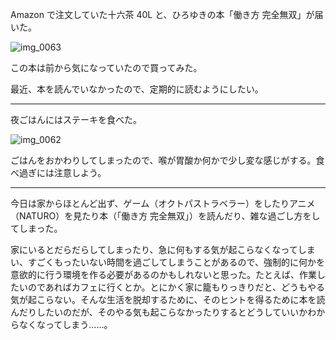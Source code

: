 Amazon で注文していた十六茶 40L と、ひろゆきの本「働き方 完全無双」が届いた。

![img_0063](/images/2018/08/img_0063.jpg)

この本は前から気になっていたので買ってみた。

最近、本を読んでいなかったので、定期的に読むようにしたい。

---

夜ごはんにはステーキを食べた。

![img_0062](/images/2018/08/img_0062.jpg)

ごはんをおかわりしてしまったので、喉が胃酸か何かで少し変な感じがする。食べ過ぎには注意しよう。

---

今日は家からほとんど出ず、ゲーム（オクトパストラベラー）をしたりアニメ（NATURO）を見たり本（「働き方 完全無双」）を読んだり、雑な過ごし方をしてしまった。

家にいるとだらだらしてしまったり、急に何もする気が起こらなくなってしまい、すごくもったいない時間を過ごしてしまうことがあるので、強制的に何かを意欲的に行う環境を作る必要があるのかもしれないと思った。たとえば、作業したいのであればカフェに行くとか。とにかく家に籠もりっきりだと、どうもやる気が起こらない。そんな生活を脱却するために、そのヒントを得るために本を読んだりしたいのだが、そのやる気も起こらなかったりするとどうしていいかわからなくなってしまう......。
